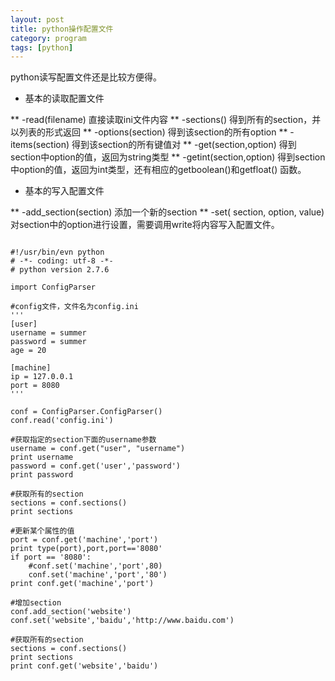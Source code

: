 ```yaml
---
layout: post
title: python操作配置文件
category: program
tags: [python]
---
```


python读写配置文件还是比较方便得。

* 基本的读取配置文件

** -read(filename) 直接读取ini文件内容
** -sections() 得到所有的section，并以列表的形式返回
** -options(section) 得到该section的所有option
** -items(section) 得到该section的所有键值对
** -get(section,option) 得到section中option的值，返回为string类型
** -getint(section,option) 得到section中option的值，返回为int类型，还有相应的getboolean()和getfloat() 函数。

* 基本的写入配置文件

** -add_section(section) 添加一个新的section
** -set( section, option, value) 对section中的option进行设置，需要调用write将内容写入配置文件。

```

#!/usr/bin/evn python
# -*- coding: utf-8 -*-
# python version 2.7.6

import ConfigParser

#config文件，文件名为config.ini
'''
[user]
username = summer
password = summer
age = 20

[machine]
ip = 127.0.0.1
port = 8080
'''

conf = ConfigParser.ConfigParser()
conf.read('config.ini')

#获取指定的section下面的username参数
username = conf.get("user", "username")
print username
password = conf.get('user','password')
print password

#获取所有的section
sections = conf.sections()
print sections

#更新某个属性的值
port = conf.get('machine','port')
print type(port),port,port=='8080'
if port == '8080':
	#conf.set('machine','port',80)
	conf.set('machine','port','80')
print conf.get('machine','port')

#增加section
conf.add_section('website')
conf.set('website','baidu','http://www.baidu.com')

#获取所有的section
sections = conf.sections()
print sections
print conf.get('website','baidu')

```